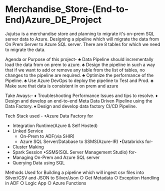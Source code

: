 # Merchandise_Store-(End-to-End)Azure_DE_Project
Jujutsu is a merchandise store and planning to migrate it's on-prem SQL server data to Azure. Designing a pipeline which will migrate the data from On Prem Server to Azure SQL server. 
There are 8 tables for which we need to migrate the data.

Agenda or Purpose of this project-
♣ Data Pipeline should incrementally load the data from on prem to azure.
♣ Design the pipeline in such a way that if we want to add or remove any table from the list of tables, no changes to the pipeline are required.
♣ Optimize the performance of the Pipeline.
♣ Use Azure DevOps to deploy the pipeline to Test and Prod.
♣ Make sure that data is consistent in on prem and azure

Take Aways:-
♦ Troubleshooting Performance Issues and tips to resolve.
♦ Design and develop an end-to-end Meta Data Driven Pipeline using the Data Factory.
♦ Design and develop data factory CI/CD Pipeline.

Tech Stack used - 
•Azure Data Factory for
  - Integration Runtime(Azure & Self Hosted)
  - Linked Service
    - On-Prem to ADF(via SHIR)
    - Azure SQL Server/Database to SSMS(Azure-IR)
•Databricks for-
  - Cluster Making
  - Spark Session
•SSMS(SQL Server Management Studio) for-
  - Managing On-Prem and Azure SQL server
  - Querying Data using SQL


 Methods Used for
 Building a pipeline which will ingest csv files into Silver/CSV and JSON to Silver/Json
 ○ Get Metadata
 ○ Exception Handling in ADF
 ○ Logic App 
 ○ Azure Functions 
